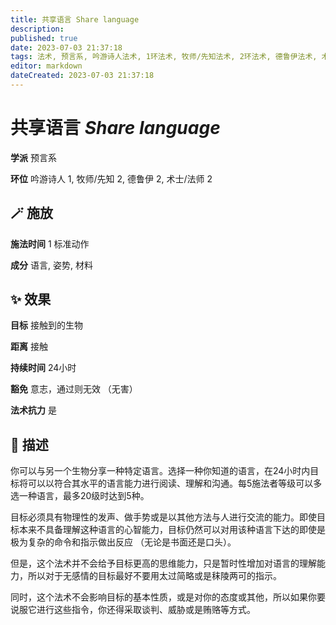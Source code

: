 ```yaml
---
title: 共享语言 Share language
description: 
published: true
date: 2023-07-03 21:37:18
tags: 法术, 预言系, 吟游诗人法术, 1环法术, 牧师/先知法术, 2环法术, 德鲁伊法术, 术士/法师法术
editor: markdown
dateCreated: 2023-07-03 21:37:18
---
```


# **共享语言** *Share language*

**学派** 预言系 

**环位** 吟游诗人 1, 牧师/先知 2, 德鲁伊 2, 术士/法师 2

## 🪄 施放

**施法时间** 1 标准动作

**成分** 语言, 姿势, 材料

## ✨ 效果 

**目标** 接触到的生物 

**距离** 接触  

**持续时间** 24小时 

**豁免** 意志，通过则无效 （无害）

**法术抗力** 是

## 📖 描述

你可以与另一个生物分享一种特定语言。选择一种你知道的语言，在24小时内目标将可以以符合其水平的语言能力进行阅读、理解和沟通。每5施法者等级可以多选一种语言，最多20级时达到5种。

目标必须具有物理性的发声、做手势或是以其他方法与人进行交流的能力。即使目标本来不具备理解这种语言的心智能力，目标仍然可以对用该种语言下达的即使是极为复杂的命令和指示做出反应 （无论是书面还是口头）。

但是，这个法术并不会给予目标更高的思维能力，只是暂时性增加对语言的理解能力，所以对于无感情的目标最好不要用太过简略或是秣陵两可的指示。

同时，这个法术不会影响目标的基本性质，或是对你的态度或其他，所以如果你要说服它进行这些指令，你还得采取谈判、威胁或是贿赂等方式。
    